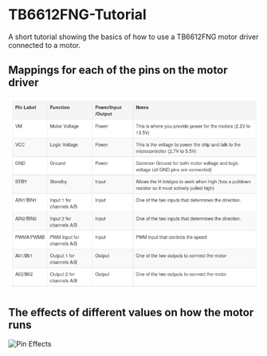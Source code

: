 # TB6612FNG-Tutorial
A short tutorial showing the basics of how to use a TB6612FNG motor driver connected to a motor.

## Mappings for each of the pins on the motor driver
![Pin Mappings](https://github.com/rutgers/TB6612FNG-Tutorial/raw/master/img/Pin_Mappings.png)

## The effects of different values on how the motor runs
![Pin Effects](https://github.com/rutgers/TB6612FNG-Tutorial/raw/master/Pin_Value_Effects.png)

